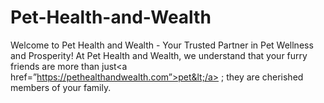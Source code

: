# Pet-Health-and-Wealth
Welcome to Pet Health and Wealth - Your Trusted Partner in Pet Wellness and Prosperity! At Pet Health and Wealth, we understand that your furry friends are more than just&lt;a href=”https://pethealthandwealth.com”>pet&lt;/a> ; they are cherished members of your family.
